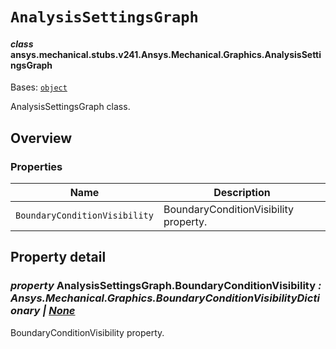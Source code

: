 # `AnalysisSettingsGraph`



#### *class* ansys.mechanical.stubs.v241.Ansys.Mechanical.Graphics.AnalysisSettingsGraph

Bases: [`object`](https://docs.python.org/3/library/functions.html#object)

AnalysisSettingsGraph class.

<!-- !! processed by numpydoc !! -->

<a id="overview"></a>

## Overview

### Properties

| Name | Description |
|---------------------------------|-----------------------------------------|
| `BoundaryConditionVisibility`   | BoundaryConditionVisibility property.   |

<a id="property-detail"></a>

## Property detail

### *property* AnalysisSettingsGraph.BoundaryConditionVisibility *: Ansys.Mechanical.Graphics.BoundaryConditionVisibilityDictionary | [None](https://docs.python.org/3/library/constants.html#None)*

BoundaryConditionVisibility property.

<!-- !! processed by numpydoc !! -->


